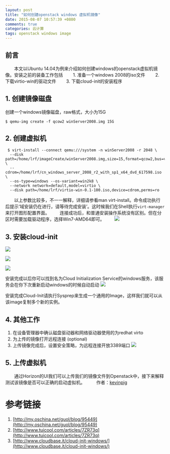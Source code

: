 ```yaml
---
layout: post
title: "如何创建openstack windows 虚拟机镜像"
date: 2015-08-07 10:57:39 +0800
comments: true
categories: 云计算
tags: openstack windows image
---
```



## 前言

　　本文以Ubuntu 14.04为例来介绍如何创建windows的openstack虚拟机镜像。安装之前的装备工作包括
　　1. 准备一个windows 2008的iso文件
　　2. 下载virtio-win的驱动文件
　　3. 下载cloud-init的安装程序

## 1. 创建镜像磁盘

创建一个windows镜像磁盘，raw格式，大小为15G
``` 
$ qemu-img create -f qcow2 winServer2008.img 15G 
```

<!--more-->

## 2. 创建虚拟机

```
 $ virt-install --connect qemu:///system -n winServer2008 -r 2048 \
  --disk path=/home/lrf/imageCreate/winServer2008.img,size=15,format=qcow2,bus=virtio,cache=none \
  --cdrom=/home/lrf/cn_windows_server_2008_r2_with_sp1_x64_dvd_617598.iso \
  --os-type=windows --os-variant=win2k8 \
  --network network=default,model=virtio \
  --disk path=/home/lrf/virtio-win-0.1-100.iso,device=cdrom,perms=ro
```
　　以上参数比较多，不一一解释，详细请参看man virt-install。命令成功执行后提示‘域安装仍在进行，请等待完成安装’。这时候我们在Shell执行`virt-manager`来打开图形配置界面。
　　连接成功后，和普通安装操作系统没有区别。但在分区时需要加载驱动程序，选择Win7-AMD64即可。
　　![](http://static.oschina.net/uploads/space/2012/1212/203412_D0MJ_123777.jpg)
　　
　　
## 3. 安装cloud-init

![](http://www.cloudbase.it/wp-content/uploads/2015/07/cloudbase-init-01.png)

![](http://www.cloudbase.it/wp-content/uploads/2015/07/cloudbase-init-02.png)

![](http://www.cloudbase.it/wp-content/uploads/2015/07/cloudbase-init-03.png)

安装完成以后你可以找到名为Cloud Initialization Service的windows服务，该服务会在你下次重新启动windows的时候自动启动
![](http://www.cloudbase.it/wp-content/uploads/2012/12/CloudbaseInit_service.png)

安装完成Cloud-Init请执行Sysprep来生成一个通用的Image，这样我们就可以从该image复制多个新的实例。

## 4. 其他工作

 1. 在设备管理器中确认磁盘驱动器和网络驱动器使用的为redhat virto
 2. 为上传的镜像打开远程连接 (optional)
 3. 上传镜像完成后，设置安全策略，为远程连接开放3389端口
 ![](http://static.oschina.net/uploads/space/2012/1212/204846_9VEc_123777.jpg)
 
## 5. 上传虚拟机

　　通过Horizon的UI我们可以上传我们的镜像文件到Openstack中，接下来解释测试该镜像是否可以正确的启动虚拟机。
　　
作者：[kevinpig](ruifei.liu@united-imaging.com)

# 参考链接
1. [http://my.oschina.net/guol/blog/95449](http://my.oschina.net/guol/blog/95449)
2. [http://www.tuicool.com/articles/7ZR73q](http://www.tuicool.com/articles/7ZR73q)
3. [http://www.cloudbase.it/cloud-init-windows/](http://www.cloudbase.it/cloud-init-windows/)
